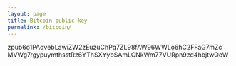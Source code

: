 ```yaml
---
layout: page
title: Bitcoin public key
permalink: /bitcoin/
---
```



zpub6o1PAqvebLawiZW2zEuzuChPq7ZL98fAW96WWLo6hC2FFaG7mZc
MVWg7rgypuymthsstRz6YThSXYybSAmLCNkWm77VURpn9zd4hbjtwQoW
